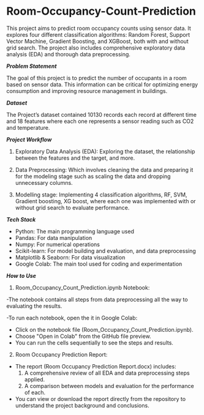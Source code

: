# Room-Occupancy-Count-Prediction
This project aims to predict room occupancy counts using sensor data. It explores four different classification algorithms: Random Forest, Support Vector Machine, Gradient Boosting, and XGBoost, both with and without grid search. The project also includes comprehensive exploratory data analysis (EDA) and thorough data preprocessing.

_**Problem Statement**_

The goal of this project is to predict the number of occupants in a room based on sensor data. This information can be critical for optimizing energy consumption and improving resource management in buildings.

_**Dataset**_

The Project’s dataset contained 10130 records each record at different time and 18 features where each one represents a sensor reading such as CO2 and temperature.

_**Project Workflow**_
1.	Exploratory Data Analysis (EDA): Exploring the dataset, the relationship between the features and the target, and more.

2.	Data Preprocessing: Which involves cleaning the data and preparing it for the modeling stage such as scaling the data and dropping unnecessary columns. 

3.	Modelling stage: Implementing 4 classification algorithms, RF, SVM, Gradient boosting, XG boost, where each one was implemented with or without grid search to evaluate performance. 

_**Tech Stack**_
- Python: The main programming language used
- Pandas: For data manipulation
- Numpy: For numerical operations
- Scikit-learn: For model building and evaluation, and data preprocessing
- Matplotlib & Seaborn: For data visualization
- Google Colab: The main tool used for coding and experimentation

_**How to Use**_
1.	Room_Occupancy_Count_Prediction.ipynb Notebook:
   
-The notebook contains all steps from data preprocessing all the way to evaluating the results.

-To run each notebook, open the it in Google Colab:
  - Click on the notebook file (Room_Occupancy_Count_Prediction.ipynb).
  - Choose "Open in Colab" from the GitHub file preview.
  - You can run the cells sequentially to see the steps and results.

2.	Room Occupancy Prediction Report:
- The report (Room Occupancy Prediction Report.docx) includes: 
  1. A comprehensive review of all EDA and data preprocessing steps applied.
  2. A comparison between models and evaluation for the performance of each.
- You can view or download the report directly from the repository to understand the project background and conclusions.
